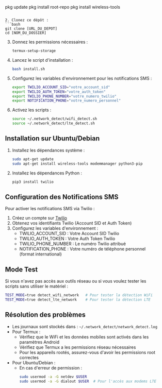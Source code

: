 pkg update
   pkg install root-repo
   pkg install wireless-tools
   ```

2. Clonez ce dépôt :
   ```bash
   git clone [URL_DU_DEPOT]
   cd [NOM_DU_DOSSIER]
   ```

3. Donnez les permissions nécessaires :
   ```bash
   termux-setup-storage
   ```

4. Lancez le script d'installation :
   ```bash
   bash install.sh
   ```

5. Configurez les variables d'environnement pour les notifications SMS :
   ```bash
   export TWILIO_ACCOUNT_SID="votre_account_sid"
   export TWILIO_AUTH_TOKEN="votre_auth_token"
   export TWILIO_PHONE_NUMBER="votre_numero_twilio"
   export NOTIFICATION_PHONE="votre_numero_personnel"
   ```

6. Activez les scripts :
   ```bash
   source ~/.network_detect/wifi_detect.sh
   source ~/.network_detect/lte_detect.sh
   ```

## Installation sur Ubuntu/Debian

1. Installez les dépendances système :
   ```bash
   sudo apt-get update
   sudo apt-get install wireless-tools modemmanager python3-pip
   ```

2. Installez les dépendances Python :
   ```bash
   pip3 install twilio
   ```

## Configuration des Notifications SMS

Pour activer les notifications SMS via Twilio :

1. Créez un compte sur [Twilio](https://www.twilio.com)
2. Obtenez vos identifiants Twilio (Account SID et Auth Token)
3. Configurez les variables d'environnement :
   - TWILIO_ACCOUNT_SID : Votre Account SID Twilio
   - TWILIO_AUTH_TOKEN : Votre Auth Token Twilio
   - TWILIO_PHONE_NUMBER : Le numéro Twilio attribué
   - NOTIFICATION_PHONE : Votre numéro de téléphone personnel (format international)

## Mode Test

Si vous n'avez pas accès aux outils réseau ou si vous voulez tester les scripts sans utiliser le matériel :
```bash
TEST_MODE=true detect_wifi_network   # Pour tester la détection WiFi
TEST_MODE=true detect_lte_network    # Pour tester la détection LTE
```

## Résolution des problèmes

- Les journaux sont stockés dans : `~/.network_detect/network_detect.log`
- Pour Termux :
  - Vérifiez que le WiFi et les données mobiles sont activés dans les paramètres Android
  - Vérifiez que Termux a les permissions réseau nécessaires
  - Pour les appareils rootés, assurez-vous d'avoir les permissions root correctes
- Pour Ubuntu/Debian :
  - En cas d'erreur de permission :
    ```bash
    sudo usermod -a -G netdev $USER
    sudo usermod -a -G dialout $USER  # Pour l'accès aux modems LTE